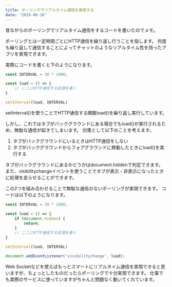 ```yaml
---
title: ポーリングでリアルタイム通信を実現する
date: "2019-06-26"
---
```


昔ながらのポーリングでリアルタイム通信をするコードを書いたのでメモ。

ポーリングとは一定時間ごとにHTTP通信を繰り返し行うことを指します。
何度も繰り返して通信することによってチャットのようなリアルタイム性を持ったアプリを実現できます。

実際にコードを書くと下のようになります。

```JavaScript
const INTERVAL = 30 * 1000;

const load = () => {
	// ここにHTTP通信する処理を書く
}

setInterval(load, INTERVAL)
```

setInterval()を使うことでHTTP通信する関数load()を繰り返し実行しています。

しかし、これではタブがバックグラウンドにある場合でもload()が実行されるため、無駄な通信が起きてしまいます。
対策として以下のことを考えます。

1. タブがバックグラウンドにいるときはHTTP通信をしない
2. タブがバックグラウンドからフォアグラウンドに移動したときにload()を実行する

タブがバックグラウンドにあるかどうかはdocument.hiddenで判定できます。
また、visibilitychangeイベントを使うことでタブが表示・非表示になったときに処理を走らせることができます。

この2つを組み合わせることで無駄な通信のないポーリングが実現できます。
コードは以下のようになります。

```JavaScript
const INTERVAL = 30 * 1000;

const load = () => {
	if (document.hidden) {
		return;
	}
	// ここにHTTP通信する処理を書く
}

setInterval(load, INTERVAL)

document.addEventListener('visibilitychange', load);
```

Web Socketなどを使えばもっとスマートにリアルタイム通信を実現できると思いますが、ちょっとしたものだったらポーリングで十分実現できます。
仕事でも実際のサービスに使っていますがちゃんと問題なく動いてくれています。
